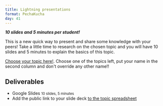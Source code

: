 ```yaml
---
title: Lightning presentations
format: PechaKucha
day: 41
---
```


***10 slides and 5 minutes per student!***

This is a new quick way to present and share some knowledge with your peers! Take a little time to research on the chosen topic and you will have 10 slides and 5 minutes to explain the basics of this topic.

[Choose your topic here!](https://docs.google.com/spreadsheets/d/1qUxnNbg8bhTyk35UjFu4JL5gWIWCHUvL3RDw_C433C4/edit?usp=sharing). Choose one of the topics left, put your name in the second column and don't override any other name!!


## Deliverables

- Google Slides <small>10 slides, 5 minutes</small>
- Add the public link to your slide deck [to the topic spreadsheet](https://docs.google.com/spreadsheets/d/1qUxnNbg8bhTyk35UjFu4JL5gWIWCHUvL3RDw_C433C4/edit?usp=sharing)
